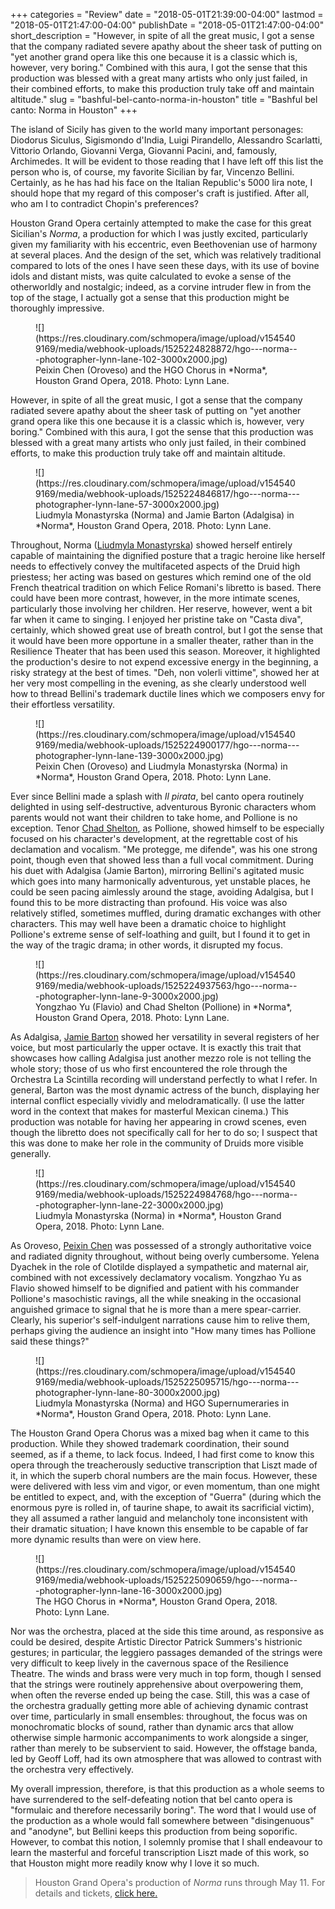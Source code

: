 +++
categories = "Review"
date = "2018-05-01T21:39:00-04:00"
lastmod = "2018-05-01T21:47:00-04:00"
publishDate = "2018-05-01T21:47:00-04:00"
short_description = "However, in spite of all the great music, I got a sense that the company radiated severe apathy about the sheer task of putting on \"yet another grand opera like this one because it is a classic which is, however, very boring.\" Combined with this aura, I got the sense that this production was blessed with a great many artists who only just failed, in their combined efforts, to make this production truly take off and maintain altitude."
slug = "bashful-bel-canto-norma-in-houston"
title = "Bashful bel canto: Norma in Houston"
+++

The island of Sicily has given to the world many important personages: Diodorus Siculus, Sigismondo d'India, Luigi Pirandello, Alessandro Scarlatti, Vittorio Orlando, Giovanni Verga, Giovanni Pacini, and, famously, Archimedes. It will be evident to those reading that I have left off this list the person who is, of course, my favorite Sicilian by far, Vincenzo Bellini. Certainly, as he has had his face on the Italian Republic's 5000 lira note, I should hope that my regard of this composer's craft is justified. After all, who am I to contradict Chopin's preferences?

Houston Grand Opera certainly attempted to make the case for this great Sicilian's *Norma*, a production for which I was justly excited, particularly given my familiarity with his eccentric, even Beethovenian use of harmony at several places. And the design of the set, which was relatively traditional compared to lots of the ones I have seen these days, with its use of bovine idols and distant mists, was quite calculated to evoke a sense of the otherworldly and nostalgic; indeed, as a corvine intruder flew in from the top of the stage, I actually got a sense that this production might be thoroughly impressive. 

<figure data-type="image">
![](https://res.cloudinary.com/schmopera/image/upload/v1545409169/media/webhook-uploads/1525224828872/hgo---norma---photographer-lynn-lane-102-3000x2000.jpg)
<figcaption>Peixin Chen (Oroveso) and the HGO Chorus in *Norma*, Houston Grand Opera, 2018. Photo: Lynn Lane.</figcaption>
</figure>

However, in spite of all the great music, I got a sense that the company radiated severe apathy about the sheer task of putting on "yet another grand opera like this one because it is a classic which is, however, very boring." Combined with this aura, I got the sense that this production was blessed with a great many artists who only just failed, in their combined efforts, to make this production truly take off and maintain altitude.

<figure data-type="image">
![](https://res.cloudinary.com/schmopera/image/upload/v1545409169/media/webhook-uploads/1525224846817/hgo---norma---photographer-lynn-lane-57-3000x2000.jpg)
<figcaption>Liudmyla Monastyrska (Norma) and Jamie Barton (Adalgisa) in *Norma*, Houston Grand Opera, 2018. Photo: Lynn Lane.</figcaption>
</figure>

Throughout, Norma ([Liudmyla Monastyrska](/scene/people/liudmyla-monastyrska/)) showed herself entirely capable of maintaining the dignified posture that a tragic heroine like herself needs to effectively convey the multifaceted aspects of the Druid high priestess; her acting was based on gestures which remind one of the old French theatrical tradition on which Felice Romani's libretto is based. There could have been more contrast, however, in the more intimate scenes, particularly those involving her children. Her reserve, however, went a bit far when it came to singing. I enjoyed her pristine take on "Casta diva", certainly, which showed great use of breath control, but I got the sense that it would have been more opportune in a smaller theater, rather than in the Resilience Theater that has been used this season. Moreover, it highlighted the production's desire to not expend excessive energy in the beginning, a risky strategy at the best of times. "Deh, non volerli vittime", showed her at her very most compelling in the evening, as she clearly understood well how to thread Bellini's trademark ductile lines which we composers envy for their effortless versatility.

<figure data-type="image">
![](https://res.cloudinary.com/schmopera/image/upload/v1545409169/media/webhook-uploads/1525224900177/hgo---norma---photographer-lynn-lane-139-3000x2000.jpg)
<figcaption>Peixin Chen (Oroveso) and Liudmyla Monastyrska (Norma) in *Norma*, Houston Grand Opera, 2018. Photo: Lynn Lane.</figcaption>
</figure>

Ever since Bellini made a splash with *Il pirata*, bel canto opera routinely delighted in using self-destructive, adventurous Byronic characters whom parents would not want their children to take home, and Pollione is no exception. Tenor [Chad Shelton](/scene/people/chad-shelton/), as Pollione, showed himself to be especially focused on his character's development, at the regrettable cost of his declamation and vocalism. "Me protegge, me difende", was his one strong point, though even that showed less than a full vocal commitment. During his duet with Adalgisa (Jamie Barton), mirroring Bellini's agitated music which goes into many harmonically adventurous, yet unstable places, he could be seen pacing aimlessly around the stage, avoiding Adalgisa, but I found this to be more distracting than profound. His voice was also relatively stifled, sometimes muffled, during dramatic exchanges with other characters. This may well have been a dramatic choice to highlight Pollione's extreme sense of self-loathing and guilt, but I found it to get in the way of the tragic drama; in other words, it disrupted my focus.

<figure data-type="image">
![](https://res.cloudinary.com/schmopera/image/upload/v1545409169/media/webhook-uploads/1525224937563/hgo---norma---photographer-lynn-lane-9-3000x2000.jpg)
<figcaption>Yongzhao Yu (Flavio) and Chad Shelton (Pollione) in *Norma*, Houston Grand Opera, 2018. Photo: Lynn Lane.</figcaption>
</figure>

As Adalgisa, [Jamie Barton](/scene/people/jamie-barton/) showed her versatility in several registers of her voice, but most particularly the upper octave. It is exactly this trait that showcases how calling Adalgisa just another mezzo role is not telling the whole story; those of us who first encountered the role through the Orchestra La Scintilla recording will understand perfectly to what I refer. In general, Barton was the most dynamic actress of the bunch, displaying her internal conflict especially vividly and melodramatically. (I use the latter word in the context that makes for masterful Mexican cinema.) This production was notable for having her appearing in crowd scenes, even though the libretto does not specifically call for her to do so; I suspect that this was done to make her role in the community of Druids more visible generally. 

<figure data-type="image">
![](https://res.cloudinary.com/schmopera/image/upload/v1545409169/media/webhook-uploads/1525224984768/hgo---norma---photographer-lynn-lane-22-3000x2000.jpg)
<figcaption>Liudmyla Monastyrska (Norma) in *Norma*, Houston Grand Opera, 2018. Photo: Lynn Lane.</figcaption>
</figure>

As Oroveso, [Peixin Chen](/scene/people/peixin-chen/) was possessed of a strongly authoritative voice and radiated dignity throughout, without being overly cumbersome. Yelena Dyachek in the role of Clotilde displayed a sympathetic and maternal air, combined with not excessively declamatory vocalism. Yongzhao Yu as Flavio showed himself to be dignified and patient with his commander Pollione's masochistic ravings, all the while sneaking in the occasional anguished grimace to signal that he is more than a mere spear-carrier. Clearly, his superior's self-indulgent narrations cause him to relive them, perhaps giving the audience an insight into "How many times has Pollione said these things?"

<figure data-type="image">
![](https://res.cloudinary.com/schmopera/image/upload/v1545409169/media/webhook-uploads/1525225095715/hgo---norma---photographer-lynn-lane-80-3000x2000.jpg)
<figcaption>Liudmyla Monastyrska (Norma) and HGO Supernumeraries in *Norma*, Houston Grand Opera, 2018. Photo: Lynn Lane.</figcaption>
</figure>

The Houston Grand Opera Chorus was a mixed bag when it came to this production. While they showed trademark coordination, their sound seemed, as if a theme, to lack focus. Indeed, I had first come to know this opera through the treacherously seductive transcription that Liszt made of it, in which the superb choral numbers are the main focus. However, these were delivered with less vim and vigor, or even momentum, than one might be entitled to expect, and, with the exception of "Guerra" (during which the enormous pyre is rolled in, of taurine shape, to await its sacrificial victim), they all assumed a rather languid and melancholy tone inconsistent with their dramatic situation; I have known this ensemble to be capable of far more dynamic results than were on view here.

<figure data-type="image">
![](https://res.cloudinary.com/schmopera/image/upload/v1545409169/media/webhook-uploads/1525225090659/hgo---norma---photographer-lynn-lane-16-3000x2000.jpg)
<figcaption>The HGO Chorus in *Norma*, Houston Grand Opera, 2018. Photo: Lynn Lane.</figcaption>
</figure>

Nor was the orchestra, placed at the side this time around, as responsive as could be desired, despite Artistic Director Patrick Summers's histrionic gestures; in particular, the leggiero passages demanded of the strings were very difficult to keep lively in the cavernous space of the Resilience Theatre. The winds and brass were very much in top form, though I sensed that the strings were routinely apprehensive about overpowering them, when often the reverse ended up being the case. Still, this was a case of the orchestra gradually getting more able of achieving dynamic contrast over time, particularly in small ensembles: throughout, the focus was on monochromatic blocks of sound, rather than dynamic arcs that allow otherwise simple harmonic accompaniments to work alongside a singer, rather than merely to be subservient to said. However, the offstage banda, led by Geoff Loff, had its own atmosphere that was allowed to contrast with the orchestra very effectively. 

My overall impression, therefore, is that this production as a whole seems to have surrendered to the self-defeating notion that bel canto opera is "formulaic and therefore necessarily boring". The word that I would use of the production as a whole would fall somewhere between "disingenuous" and "anodyne", but Bellini keeps this production from being soporific. However, to combat this notion, I solemnly promise that I shall endeavour to learn the masterful and forceful transcription Liszt made of this work, so that Houston might more readily know why I love it so much.

>Houston Grand Opera's production of *Norma* runs through May 11. For details and tickets, [click here.](https://www.houstongrandopera.org/norma)
